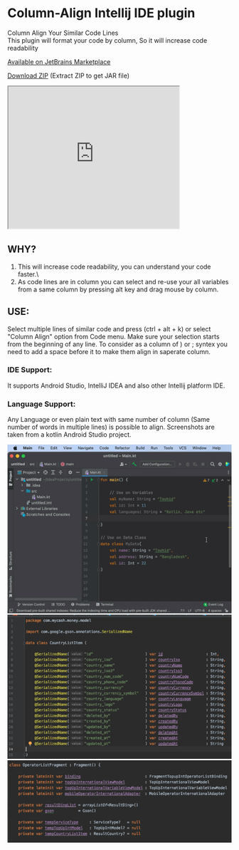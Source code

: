 # Column-Align Intellij IDE plugin
Column Align Your Similar Code Lines\
This plugin will format your code by column, So it will increase code readability


[Available on JetBrains Marketplace](https://plugins.jetbrains.com/plugin/14274)


[Download ZIP](https://raw.githubusercontent.com/TouhidApps/Column-Align/master/download/ColumnAlign.zip) (Extract ZIP to get JAR file)

<div>
<iframe width="384px" height="319px" src="https://plugins.jetbrains.com/embeddable/card/14274">
</iframe>
</div>

## WHY?
1. This will increase code readability, you can understand your code faster.\
2. As code lines are in column you can select and re-use your all variables from a same column by pressing alt key and drag mouse by column.

## USE: 
Select multiple lines of similar code and press (ctrl + alt + k) or select "Column Align" option from Code menu.
Make sure your selection starts from the beginning of any line. To consider as a column of ) or ; syntex you need to add a space before it to make them align in saperate column.

### IDE Support:
It supports Android Studio, IntelliJ IDEA and also other Intellij platform IDE. 

### Language Support:
Any Language or even plain text with same number of column (Same number of words in multiple lines) is possible to align.
Screenshots are taken from a kotlin Android Studio project.

![Tutorial GIF](https://raw.githubusercontent.com/TouhidApps/Column-Align/master/img/column_align_preview.gif)
![Data Class Screenshot](https://raw.githubusercontent.com/TouhidApps/Column-Align/master/img/screenshot_1.png)
![Fragment Class Screenshot](https://raw.githubusercontent.com/TouhidApps/Column-Align/master/img/screenshot_2.png)

